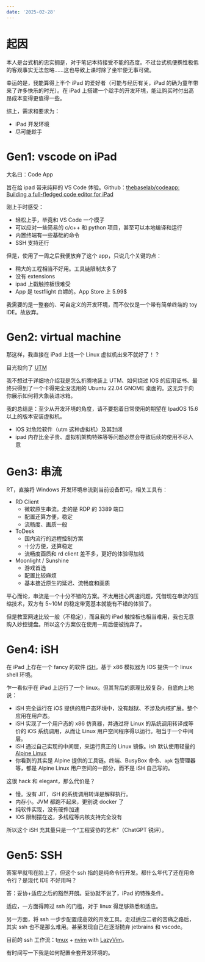 ```yaml
---
date: '2025-02-28'
---
```


# 起因

本人是台式机的忠实拥趸，对于笔记本持接受不能的态度。不过台式机便携性极低的客观事实无法忽略……这也导致上课时除了坐牢便无事可做。

幸运的是，我能算得上半个 iPad 的爱好者（可能与经历有关，iPad 的确为童年带来了许多快乐的时光）。在 iPad 上搭建一个趁手的开发环境，能让购买时付出高昂成本变得更值得一些。

综上，需求和要求为：
- iPad 开发环境
- 尽可能趁手

# Gen1: vscode on iPad

大名曰：Code App

旨在给 ipad 带来纯粹的 VS Code 体验。Github：[thebaselab/codeapp: Building a full-fledged code editor for iPad](https://github.com/thebaselab/codeapp)

刚上手时感受：
- 轻松上手，毕竟和 VS Code 一个模子
- 可以应对一些简易的 c/c++ 和 python 项目，甚至可以本地编译和运行
- 内置终端有一些基础的命令
- SSH 支持还行

但是，使用了一周之后我便放弃了这个 app，只说几个关键的点：
- 稍大的工程相当不好用。工具链限制太多了
- 没有 extensions
- ipad 上戳触控板很难受
- App 是 testflight 白嫖的。App Store 上 5.99$

我需要的是一整套的、可自定义的开发环境，而不仅仅是一个带有简单终端的 toy IDE。故放弃。

# Gen2: virtual machine

那这样，我直接在 iPad 上搓一个 Linux 虚拟机出来不就好了！？

目光投向了 [UTM](https://getutm.app/)

我不想过于详细地介绍我是怎么折腾地装上 UTM、如何绕过 IOS 的应用证书、最终只得到了一个卡得完全没法用的 Ubuntu 22.04 GNOME 桌面的。这无异于向你展示如何将大象装进冰箱。

我的总结是：至少从开发环境的角度，请不要抱着日常使用的期望在 IpadOS 15.6 以上的版本安装虚拟机。

- IOS 对危险软件（utm 这种虚拟机）及其封闭
- ipad 内存比金子贵、虚拟机架构特殊等等问题必然会导致后续的使用不尽人意

# Gen3: 串流

RT，直接将 Windows 开发环境串流到当前设备即可。相关工具有：

- RD Client
	- 微软原生串流。走的是 RDP 的 3389 端口
	- 配置还算方便，稳定
	- 流畅度、画质一般
- ToDesk
	- 国内流行的远程控制方案
	- 十分方便，还算稳定
	- 流畅度画质和 rd client 差不多，更好的体验得加钱
- Moonlight / Sunshine
	- 游戏首选
	- 配置比较麻烦
	- 基本接近原生的延迟、流畅度和画质

平心而论，串流是一个十分不错的方案。不太用担心网速问题，凭借现在串流的压缩技术，双方有 5~10M 的稳定带宽基本就能有不错的体验了。

但是教室网速比较一般（不稳定），而且我的 iPad 触控板也相当难用，我也无意购入妙控键盘。所以这个方案仅在使用一周后便被抛弃了。

# Gen4: iSH

在 iPad 上存在一个 fancy 的软件 [iSH](https://ish.app/)。基于 x86 模拟器为 IOS 提供一个 linux shell 环境。

乍一看似乎在 iPad 上运行了一个 linux。但其背后的原理比较复杂，自底向上地说：
- iSH 完全运行在 iOS 提供的用户态环境中，没有越狱、不涉及内核扩展。整个应用在用户态。
- iSH 实现了一个用户态的 x86 仿真器，并通过将 Linux 的系统调用转译成等价的 iOS 系统调用，从而让 Linux 用户空间程序得以运行。相当于一个中间层。
- iSH 通过自己实现的中间层，来运行真正的 Linux 镜像。ish 默认使用轻量的 [Alpine Linux](https://www.alpinelinux.org/)
- 你看到的其实是 Alpine 提供的工具链。终端、BusyBox 命令、`apk` 包管理器等，都是 Alpine Linux 用户空间的一部分，而不是 iSH 自己写的。

这很 hack 和 elegant，那么代价是？

- 慢。没有 JIT，iSH 的系统调用转译是解释执行。
- 内存小。JVM 都跑不起来，更别说 docker 了
- 纯软件实现，没有硬件加速
- IOS 限制摆在这，多线程等内核支持完全没有

所以这个 iSH 充其量只是一个“工程妥协的艺术”（ChatGPT 锐评）。

# Gen5: SSH

答案早就甩在脸上了，但这个 ssh 指的是纯命令行开发。都什么年代了还在用命令行？是现代 IDE 不好用吗？

答：妥协+适应之后的豁然开朗。妥协就不说了，iPad 的特殊条件。

适应，一方面得跨过 ssh 的门槛，对于 linux 得足够熟悉和适应。

另一方面，将 ssh 一步步配置成高效的开发工具。走过适应二者的苦痛之路后，其实 ssh 也不是那么难用。甚至发现自己在逐渐抛弃 jetbrains 和 vscode。

目前的 ssh 工作流：t[mux](https://github.com/tmux/tmux) + [nvim](https://neovim.io/) with [LazyVim](https://www.lazyvim.org/)。

有时间写一下我是如何配置全套开发环境的。